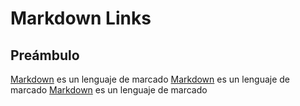 # Markdown Links

## Preámbulo

[Markdown](https://es.wikipedia.org/wiki/Markdown) es un lenguaje de marcado
[Markdown](https://es.wikipedia.org/wiki/Markdwn) es un lenguaje de marcado
[Markdown](https://es.wikipedia.org/wiki/Markdow) es un lenguaje de marcado
